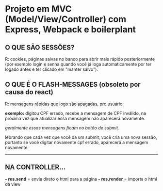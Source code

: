 # Projeto em MVC (Model/View/Controller) com Express, Webpack e boilerplant

## O QUE SÃO SESSÕES?
R: cookies, páginas salvas no banco para abrir mais rápido posteriormente (por exemplo login e senha quando você já loga automaticamente por ter logado antes e ter clicado em "manter salvo").

## O QUE É O FLASH-MESSAGES (obsoleto por causa do react)
R: mensagens rápidas que logo são apagadas, pro usuário. 

**exemplo:** digitou CPF errado, recebe a mensagem de CPF inválido, na próxima vez que atualizar essa mensagem não aparecerá novamente.

*geralmente essas mensagens ficam no botão de submit.*

lebrando que cada vez que você da um submit, você cria uma nova sessão, portanto se você digitar novamente cpf errado, aparecerá a mensagem novamente.

---
## NA CONTROLLER...

**- res.send** = envia direto o html para a página
**- res.render** = importa o html da view